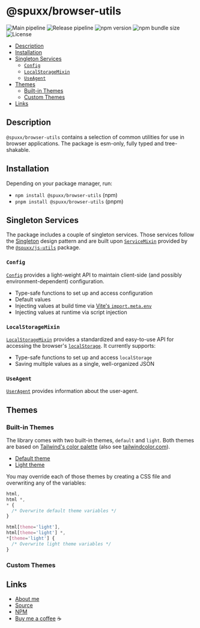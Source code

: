 # @spuxx/browser-utils

![Main pipeline](https://github.com/spuxx-dev/jslibs/actions/workflows/main.yml/badge.svg)
![Release pipeline](https://github.com/spuxx-dev/jslibs/actions/workflows/release_browser_utils.yml/badge.svg)
![npm version](https://img.shields.io/npm/v/%40spuxx%2Fbrowser-utils)
![npm bundle size](https://img.shields.io/bundlephobia/min/%40spuxx%2Fbrowser-utils)
![License](https://img.shields.io/github/license/spuxx-dev/jslibs)

<!-- vscode-markdown-toc -->

- [Description](#Description)
- [Installation](#Installation)
- [Singleton Services](#SingletonServices)
  - [`Config`](#Config)
  - [`LocalStorageMixin`](#LocalStorageMixin)
  - [`UseAgent`](#UseAgent)
- [Themes](#Themes)
  - [Built-in Themes](#Built-inThemes)
  - [Custom Themes](#CustomThemes)
- [Links](#Links)

<!-- vscode-markdown-toc-config
	numbering=false
	autoSave=true
	/vscode-markdown-toc-config -->
<!-- /vscode-markdown-toc -->

## <a name='Description'></a>Description

`@spuxx/browser-utils` contains a selection of common utilities for use in browser applications. The package is esm-only, fully typed and tree-shakable.

## <a name='Installation'></a>Installation

Depending on your package manager, run:

- `npm install @spuxx/browser-utils` (npm)
- `pnpm install @spuxx/browser-utils` (pnpm)

## <a name='SingletonServices'></a>Singleton Services

The package includes a couple of singleton services. Those services follow the [Singleton](https://en.wikipedia.org/wiki/Singleton_pattern) design pattern and are built upon [`ServiceMixin`](/packages/js-utils/src/services/mixin/service-mixin.ts) provided by the [`@spuxx/js-utils`](https://www.npmjs.com/package/@spuxx/js-utils) package.

### <a name='Config'></a>`Config`

[`Config`](/packages/browser-utils/src/services/config/config.service.ts) provides a light-weight API to maintain client-side (and possibly environment-dependent) configuration.

- Type-safe functions to set up and access configuration
- Default values
- Injecting values at build time via [Vite's `import.meta.env`](https://vite.dev/guide/env-and-mode)
- Injecting values at runtime via script injection

### <a name='LocalStorageMixin'></a>`LocalStorageMixin`

[`LocalStorageMixin`](/packages/browser-utils/src/services/local-storage/local-storage.service-mixin.ts) provides a standardized and easy-to-use API for accessing the browser's [`localStorage`](https://developer.mozilla.org/en-US/docs/Web/API/Window/localStorage). It currently supports:

- Type-safe functions to set up and access `localStorage`
- Saving multiple values as a single, well-organized JSON

### <a name='UseAgent'></a>`UseAgent`

[`UserAgent`](/packages/browser-utils/src/services/user-agent/user-agent.service.ts) provides information about the user-agent.

## <a name='Themes'></a>Themes

### <a name='Built-inThemes'></a>Built-in Themes

The library comes with two built-in themes, `default` and `light`.
Both themes are based on [Tailwind's color palette](https://tailwindcss.com/docs/customizing-colors)
(also see [tailwindcolor.com](https://tailwindcolor.com/)).

- [Default theme](packages/browser-utils/themes/default.theme.css)
- [Light theme](packages/browser-utils/themes/light.theme.css)

You may override each of those themes by creating a CSS file and overwriting any of the variables:

```css
html,
html *,
* {
  /* Overwrite default theme variables */
}

html[theme='light'],
html[theme='light'] *,
*[theme='light'] {
  /* Overwrite light theme variables */
}
```

### <a name='CustomThemes'></a>Custom Themes

## <a name='Links'></a>Links

- [About me](https://spuxx.dev/)
- [Source](https://github.com/spuxx-dev/jslibs)
- [NPM](https://www.npmjs.com/package/@spuxx/browser-utils)
- [Buy me a coffee](https://buymeacoffee.com/spuxx) ☕️
